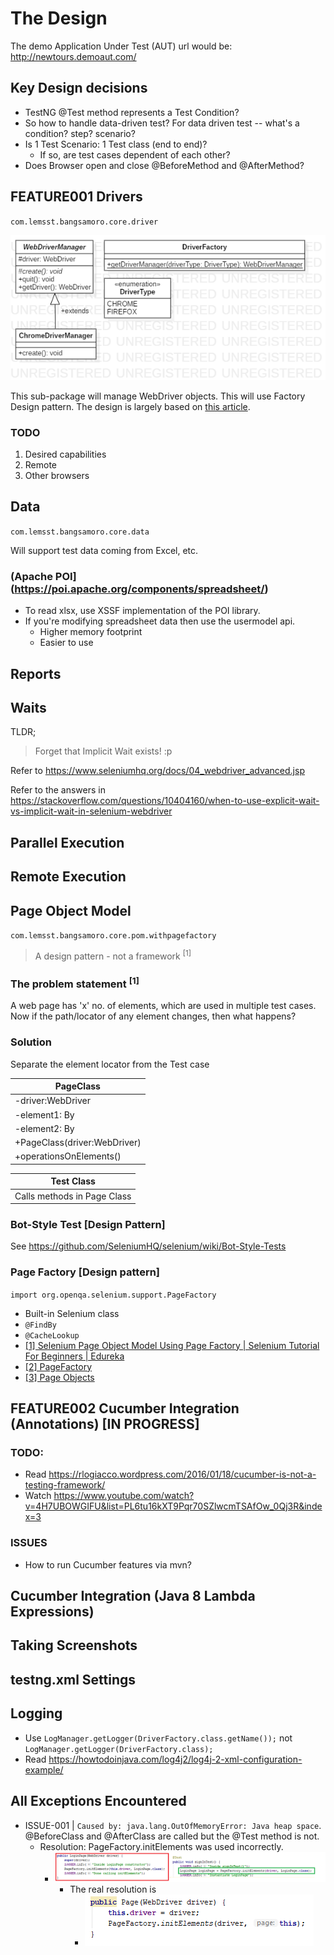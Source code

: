 # The Design

The demo Application Under Test (AUT) url would be: http://newtours.demoaut.com/

## Key Design decisions

- TestNG @Test method represents a Test Condition?
- So how to handle data-driven test? For data driven test -- what's a condition? step? scenario?
- Is 1 Test Scenario: 1 Test class (end to end)?
  - If so, are test cases dependent of each other?
- Does Browser open and close @BeforeMethod and @AfterMethod?

## FEATURE001 Drivers

`com.lemsst.bangsamoro.core.driver`

![](imgs/ph.lemsst.bangsamoro.core.driver.png)

This sub-package will manage WebDriver objects. This will use Factory Design pattern. The design is largely based on [this article](https://www.logigear.com/blog/test-automation/building-a-selenium-framework-from-a-to-z/).

### TODO

1. Desired capabilities
2. Remote
3. Other browsers

## Data 

`com.lemsst.bangsamoro.core.data`

Will support test data coming from Excel, etc.

### (Apache POI](https://poi.apache.org/components/spreadsheet/)
- To read xlsx, use XSSF implementation of the POI library.
- If you're modifying spreadsheet data then use the usermodel api.
    - Higher memory footprint
    - Easier to use

## Reports

## Waits

TLDR;

> Forget that Implicit Wait exists! :p

Refer to https://www.seleniumhq.org/docs/04_webdriver_advanced.jsp

Refer to the answers in https://stackoverflow.com/questions/10404160/when-to-use-explicit-wait-vs-implicit-wait-in-selenium-webdriver

## Parallel Execution

## Remote Execution

## Page Object Model

`com.lemsst.bangsamoro.core.pom.withpagefactory`

> A design pattern - not a framework <sup>[1]</sup>

### The problem statement <sup>[1]</sup>

A web page has 'x' no. of elements, which are used in multiple test cases.
Now if the path/locator of any element changes, then what happens?

### Solution
    
Separate the element locator from the Test case
    
| PageClass |
|------------|
|-driver:WebDriver|
|-element1: By|
|-element2: By|
|+PageClass(driver:WebDriver)|
|+operationsOnElements()|

| Test Class |
|------------|
|Calls methods in Page Class|

### Bot-Style Test [Design Pattern]

See https://github.com/SeleniumHQ/selenium/wiki/Bot-Style-Tests

### Page Factory [Design pattern]
`import org.openqa.selenium.support.PageFactory`

- Built-in Selenium class
- `@FindBy`
- `@CacheLookup`
- [[1] Selenium Page Object Model Using Page Factory | Selenium Tutorial For Beginners | Edureka](https://www.youtube.com/watch?v=gBdKv3qeBIM)
- [[2] PageFactory](https://github.com/SeleniumHQ/selenium/wiki/PageFactory)
- [[3] Page Objects](https://raw.githubusercontent.com/wiki/SeleniumHQ/selenium/PageObjects.md)

## FEATURE002 Cucumber Integration (Annotations) [IN PROGRESS]

### TODO:
- Read https://rlogiacco.wordpress.com/2016/01/18/cucumber-is-not-a-testing-framework/
- Watch https://www.youtube.com/watch?v=4H7UBOWGIFU&list=PL6tu16kXT9Pqr70SZlwcmTSAfOw_0Qj3R&index=3

### ISSUES
- How to run Cucumber features via mvn?

## Cucumber Integration (Java 8 Lambda Expressions)

## Taking Screenshots

## testng.xml Settings

## Logging
- Use `LogManager.getLogger(DriverFactory.class.getName());` not `LogManager.getLogger(DriverFactory.class);`
- Read https://howtodoinjava.com/log4j2/log4j-2-xml-configuration-example/

## All Exceptions Encountered

- ISSUE-001 | `Caused by: java.lang.OutOfMemoryError: Java heap space`. @BeforeClass and @AfterClass are called but the @Test method is not.
    - Resolution: PageFactory.initElements was used incorrectly.
        - ![](imgs/FIGURE-001.png)
            - The real resolution is 
                - ![](imgs/FIGURE-003.png)
